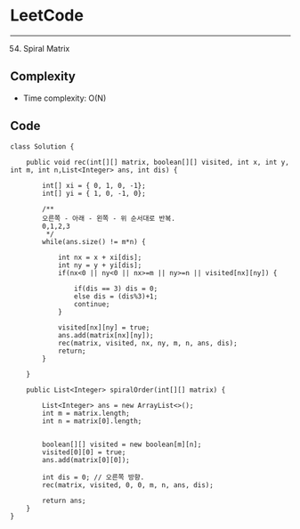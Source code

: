 [//]: # (# Intuition)
<!-- Describe your first thoughts on how to solve this problem. -->


# LeetCode
___
54. Spiral Matrix

[//]: # (## Approach)

[//]: # (<!-- Describe your approach to solving the problem. -->)


## Complexity

- Time complexity: O(N)

[//]: # (<!-- Add your time complexity here, e.g. $$O&#40;n&#41;$$ -->)

[//]: # ()
[//]: # ([//]: # &#40;- Space complexity:&#41;)
[//]: # (<!-- Add your space complexity here, e.g. $$O&#40;n&#41;$$ -->)

## Code
```
class Solution {

    public void rec(int[][] matrix, boolean[][] visited, int x, int y, int m, int n,List<Integer> ans, int dis) {

        int[] xi = { 0, 1, 0, -1};
        int[] yi = { 1, 0, -1, 0};

        /**
        오른쪽 - 아래 - 왼쪽 - 위 순서대로 반복.
        0,1,2,3
         */
        while(ans.size() != m*n) {
            
            int nx = x + xi[dis];
            int ny = y + yi[dis];
            if(nx<0 || ny<0 || nx>=m || ny>=n || visited[nx][ny]) {

                if(dis == 3) dis = 0;
                else dis = (dis%3)+1;
                continue;
            }

            visited[nx][ny] = true;
            ans.add(matrix[nx][ny]);
            rec(matrix, visited, nx, ny, m, n, ans, dis);
            return;
        }
        
    }

    public List<Integer> spiralOrder(int[][] matrix) {
        
        List<Integer> ans = new ArrayList<>();
        int m = matrix.length; 
        int n = matrix[0].length; 
        

        boolean[][] visited = new boolean[m][n];
        visited[0][0] = true;
        ans.add(matrix[0][0]);
        
        int dis = 0; // 오른쪽 방향.
        rec(matrix, visited, 0, 0, m, n, ans, dis);
        
        return ans;
    }
}
```